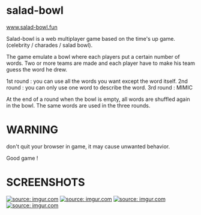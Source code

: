 # salad-bowl

www.salad-bowl.fun

Salad-bowl is a web multiplayer game based on the time's up game. (celebrity / charades / salad bowl).

The game emulate a bowl where each players put a certain number of words. Two or more teams are made and each player have to make his team guess the word he drew.

1st round : you can use all the words you want except the word itself.
2nd round : you can only use one word to describe the word.
3rd round : MIMIC

At the end of a round when the bowl is empty, all words are shuffled again in the bowl. The same words are used in the three rounds.

# WARNING
don't quit your browser in game, it may cause unwanted behavior.

Good game !

# SCREENSHOTS

<a href="https://imgur.com/Wxu7EdS"><img src="https://i.imgur.com/Wxu7EdS.png" title="source: imgur.com" /></a>
<a href="https://imgur.com/hy7nNS3"><img src="https://i.imgur.com/hy7nNS3.png" title="source: imgur.com" /></a>
<a href="https://imgur.com/uM4pHHJ"><img src="https://i.imgur.com/uM4pHHJ.png" title="source: imgur.com" /></a>
<a href="https://imgur.com/cEpx5Q9"><img src="https://i.imgur.com/cEpx5Q9.png" title="source: imgur.com" /></a>

